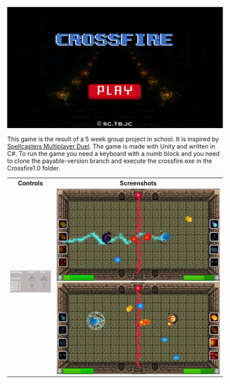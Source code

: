 <img src = "Images/Crossfire1.png" alt="Title" width="900">


This game is the result of a 5 week group project in school. It is inspired by [Spellcasters Multiplayer Duel](https://play.google.com/store/apps/details?id=com.Tk_Games.Spellcasters). The game is made with Unity and written in C#. To run the game you need a keyboard with a numb block and you need to clone the payable-version branch and execute the crossfire.exe in the Crossfire1.0 folder.


 <table style="width:100%">
  <tr>
    <th>Controls</th>
    <th>Screenshots</th>
  </tr>
  <tr>
    <td>
      <img src="Images/Controls.png" alt="Controls" width="300"/>
    </td>
    <td>
        <img src="Images/Crossfire.PNG" alt="Screenshot1" style="width:100%" width="300">
        <img src="Images/Crossfire2.PNG" alt="Screenshot2" style="width:100%" width="300">
    </td>
  </tr>
</table> 
